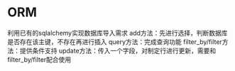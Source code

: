 # ORM
利用已有的sqlalchemy实现数据库导入需求
add方法：先进行选择，判断数据库是否存在该主键，不存在再进行插入
query方法：完成查询功能
filter_by/filter方法：提供条件支持
update方法：传入一个字段，对制定行进行更新，需要和filter_by/filter配合使用
